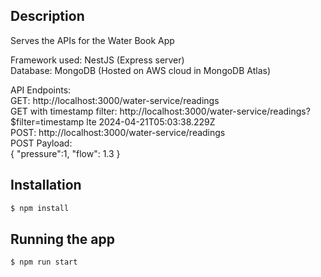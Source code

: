 

## Description

Serves the APIs for the Water Book App

Framework used: NestJS (Express server) <br>
Database: MongoDB (Hosted on AWS cloud in MongoDB Atlas)

API Endpoints: <br>
GET: http://localhost:3000/water-service/readings<br>
GET with timestamp filter: http://localhost:3000/water-service/readings?$filter=timestamp lte 2024-04-21T05:03:38.229Z<br>
POST: http://localhost:3000/water-service/readings <br>
        POST Payload: <br>
        {
            "pressure":1,
            "flow": 1.3
        }

## Installation

```bash
$ npm install
```

## Running the app

```bash
$ npm run start

```

